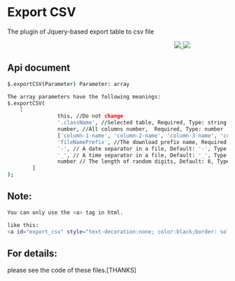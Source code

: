 # Export CSV
The plugin of Jquery-based export table to csv file
<p align="center" style="width: 800px;">
    <a href="https://github.com/ningxiaofa/Export_CSV" target="_blank">
        <img src="./demo-result/WX20210627-112724-Page-UI.png">
        <img src="./demo-result/WX20210627-113041@2x-export-content-UI.png">
    </a>
</p>

## Api document
```bash
$.exportCSV(Parameter) Parameter: array

The array parameters have the following meanings:
$.exportCSV(
	[
                this, //Do not change
                '.className', //Selected table, Required, Type: string
                number, //All columns number,  Required, Type: number
                ['column-1-name', 'column-2-name', 'column-3-name', 'column-4-name',...], //Column names, Required, Type: array
                'fileNamePrefix', //The download prefix name, Required, Default: 'download', Type: string
                '-', // A date separator in a file, Default: '-', Type: string
                '_', // A time separator in a file, Default: '_', Type: string
                number // The length of random digits, Default: 6, Type: number
        ]
);
```

## Note:
```bash
You can only use the <a> tag in html.

like this:
<a id="export_csv" style="text-decoration:none; color:black;border: solid black 1px;padding: 0 2px;" href="#">Export csv</a>
```

## For details:
please see the code of these files.[THANKS] 
